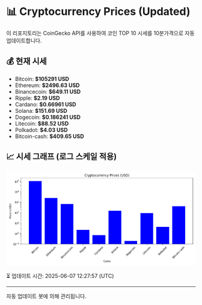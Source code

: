
# 📊 Cryptocurrency Prices (Updated)

이 리포지토리는 CoinGecko API를 사용하여 코인 TOP 10 시세를 10분가격으로 자동 업데이트합니다.

## 💰 현재 시세
- Bitcoin: **$105291 USD**
- Ethereum: **$2496.63 USD**
- Binancecoin: **$649.11 USD**
- Ripple: **$2.19 USD**
- Cardano: **$0.66961 USD**
- Solana: **$151.69 USD**
- Dogecoin: **$0.186241 USD**
- Litecoin: **$88.52 USD**
- Polkadot: **$4.03 USD**
- Bitcoin-cash: **$409.65 USD**

## 📈 시세 그래프 (로그 스케일 적용)
![Crypto Prices](crypto_prices.png)

⏳ 업데이트 시간: 2025-06-07 12:27:57 (UTC)

---
자동 업데이트 봇에 의해 관리됩니다.
